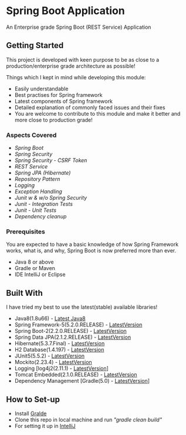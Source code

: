 # Spring Boot Application
An Enterprise grade Spring Boot (REST Service) Application

## Getting Started

This project is developed with keen purpose to be as close to a production/enterprise grade architecture as possible!

Things which I kept in mind while developing this module:
* Easily understandable
* Best practises for Spring framework
* Latest components of Spring framework
* Detailed explanation of commonly faced issues and their fixes
* You are welcome to contribute to this module and make it better and more close to production grade!

### Aspects Covered
* *Spring Boot*
* *Spring Security*
* *Spring Security - CSRF Token*
* *REST Service*
* *Spring JPA (Hibernate)*
* *Repository Pattern*
* *Logging*
* *Exception Handling*
* *Junit w & w/o Spring Security*
* *Junit - Integration Tests*
* *Junit - Unit Tests*
* *Dependency cleanup*

### Prerequisites

You are expected to have a basic knowledge of how Spring Framework works, what is, and why, Spring Boot is now preferred
 more than ever.

* Java 8 or above
* Gradle or Maven
* IDE IntelliJ or Eclipse

## Built With
I have tried my best to use the latest(stable) available libraries!

* Java8(1.8u66) - [Latest Java8](https://www.oracle.com/technetwork/java/javase/downloads/jdk8-downloads-2133151.html)
* Spring Framework-5(5.2.0.RELEASE) - [LatestVersion](https://mvnrepository.com/artifact/org.springframework/spring-web)
* Spring Boot-2(2.2.0.RELEASE) -
  [LatestVersion](https://mvnrepository.com/artifact/org.springframework.boot/spring-boot)
* Spring Data JPA(2.1.2.RELEASE) - [LatestVersion](https://mvnrepository.com/artifact/org.springframework.data/spring-data-jpa)
* Hibernate(5.3.7.Final) - [LatestVersion](https://mvnrepository.com/artifact/org.hibernate/hibernate-core)
* H2 Database(1.4.197) - [LatestVersion](https://mvnrepository.com/artifact/com.h2database/h2)
* JUnit5(5.5.2) - [LatestVersion](https://mvnrepository.com/artifact/org.junit.jupiter)
* Mockito(2.23.4) - [LatestVersion](https://mvnrepository.com/artifact/org.mockito/mockito-core)
* Logging [log4j2(2.11.1) - [LatestVersion](https://mvnrepository.com/artifact/org.apache.logging.log4j)]
* Tomcat Embedded(2.1.0.RELEASE) - [LatestVersion](https://mvnrepository.com/artifact/org.springframework.boot/spring-boot-starter-tomcat)
* Dependency Management [Gradle(5.0) - [LatestVersion](https://gradle.org/releases/)]

## How to Set-up
* Install [Gralde](https://gradle.org/install/)
* Clone this repo in local machine and run *"gradle clean build"*
* For setting it up in [IntelliJ](https://www.jetbrains.com/help/idea/gradle.html)